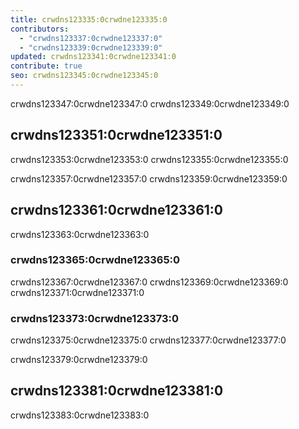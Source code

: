 ```yaml
---
title: crwdns123335:0crwdne123335:0
contributors:
  - "crwdns123337:0crwdne123337:0"
  - "crwdns123339:0crwdne123339:0"
updated: crwdns123341:0crwdne123341:0
contribute: true
seo: crwdns123345:0crwdne123345:0
---
```


crwdns123347:0crwdne123347:0 crwdns123349:0crwdne123349:0

## crwdns123351:0crwdne123351:0

crwdns123353:0crwdne123353:0 crwdns123355:0crwdne123355:0

crwdns123357:0crwdne123357:0 crwdns123359:0crwdne123359:0

## crwdns123361:0crwdne123361:0

crwdns123363:0crwdne123363:0

### crwdns123365:0crwdne123365:0

crwdns123367:0crwdne123367:0 crwdns123369:0crwdne123369:0 crwdns123371:0crwdne123371:0

### crwdns123373:0crwdne123373:0

crwdns123375:0crwdne123375:0 crwdns123377:0crwdne123377:0

crwdns123379:0crwdne123379:0

## crwdns123381:0crwdne123381:0

crwdns123383:0crwdne123383:0
